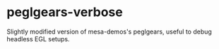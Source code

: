 # peglgears-verbose
Slightly modified version of mesa-demos's peglgears, useful to debug headless EGL setups.
